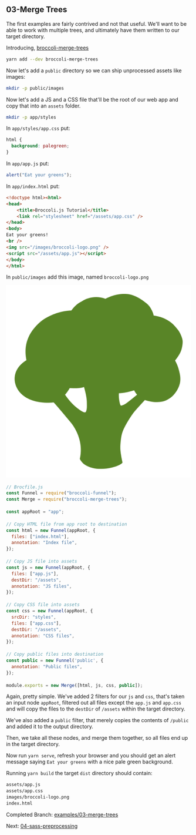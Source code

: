 ## 03-Merge Trees

The first examples are fairly contrived and not that useful. We'll want to be able to work with multiple trees,
and ultimately have them written to our target directory.

Introducing, [broccoli-merge-trees](https://github.com/broccolijs/broccoli-merge-trees)

```sh
yarn add --dev broccoli-merge-trees
```

Now let's add a `public` directory so we can ship unprocessed assets like images:

```sh
mkdir -p public/images
```

Now let's add a JS and a CSS file that'll be the root of our web app and copy that into an `assets` folder.

```sh
mkdir -p app/styles
```

In `app/styles/app.css` put:

```css
html {
  background: palegreen;
}
```

In `app/app.js` put:

```js
alert("Eat your greens");
```

In `app/index.html` put:

```html
<!doctype html><html>
<head>
    <title>Broccoli.js Tutorial</title>
    <link rel="stylesheet" href="/assets/app.css" />
</head>
<body>
Eat your greens!
<br />
<img src="/images/broccoli-logo.png" />
<script src="/assets/app.js"></script>
</body>
</html>
```

In `public/images` add this image, named `broccoli-logo.png`

![logo](/docs/assets/broccoli-logo.png)

```js
// Brocfile.js
const Funnel = require("broccoli-funnel");
const Merge = require("broccoli-merge-trees");

const appRoot = "app";

// Copy HTML file from app root to destination
const html = new Funnel(appRoot, {
  files: ["index.html"],
  annotation: "Index file",
});

// Copy JS file into assets
const js = new Funnel(appRoot, {
  files: ["app.js"],
  destDir: "/assets",
  annotation: "JS files",
});

// Copy CSS file into assets
const css = new Funnel(appRoot, {
  srcDir: "styles",
  files: ["app.css"],
  destDir: "/assets",
  annotation: "CSS files",
});

// Copy public files into destination
const public = new Funnel('public', {
  annotation: "Public files",
});

module.exports = new Merge([html, js, css, public]);
```

Again, pretty simple. We've added 2 filters for our `js` and `css`, that's taken an input node `appRoot`, filtered out
all files except the `app.js` and `app.css` and will copy the files to the `destDir` of `/assets` within the target
directory.

We've also added a `public` filter, that merely copies the contents of `/public` and added it to the output directory.

Then, we take all these nodes, and merge them together, so all files end up in the target directory.

Now run `yarn serve`, refresh your browser and you should get an alert message saying `Eat your greens` with a nice pale
green background.

Running `yarn build` the target `dist` directory should contain:

```sh
assets/app.js
assets/app.css
images/broccoli-logo.png
index.html
```

Completed Branch: [examples/03-merge-trees](https://github.com/oligriffiths/broccolijs-tutorial/tree/examples/03-merge-trees)

Next: [04-sass-preprocessing](/docs/04-sass-preprocessing.md)
